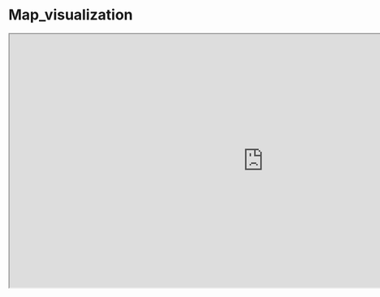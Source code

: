 # Map_visualization

<iframe src="https://hwch0.github.io/Map_visualization/index.html" width="1000" height="500"></iframe>
